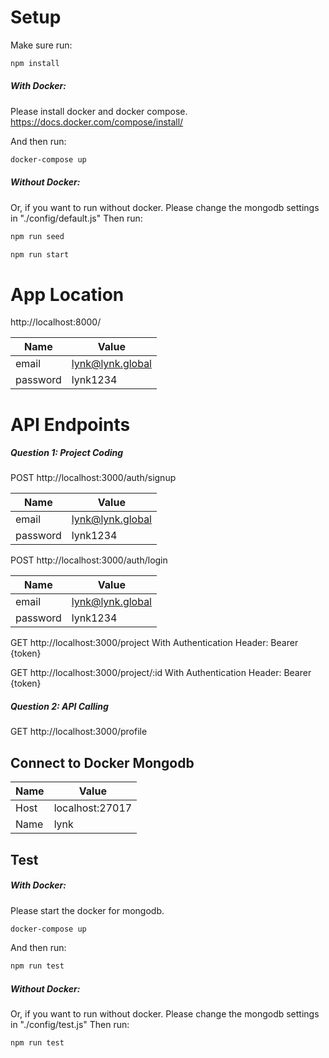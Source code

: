 # Setup
Make sure run:
```bash
npm install
```
##### With Docker:
Please install docker and docker compose.
https://docs.docker.com/compose/install/

And then run:
```bash
docker-compose up
```

##### Without Docker:
Or, if you want to run without docker.
Please change the mongodb settings in "./config/default.js"
Then run:
```bash
npm run seed
```
```bash
npm run start
```

# App Location
http://localhost:8000/

| Name | Value  |
| ------ | ------ |
| email | lynk@lynk.global |
| password | lynk1234 |

# API Endpoints
##### Question 1: Project Coding
POST http://localhost:3000/auth/signup

| Name | Value  |
| ------ | ------ |
| email | lynk@lynk.global |
| password | lynk1234 |


POST http://localhost:3000/auth/login

| Name | Value  |
| ------ | ------ |
| email | lynk@lynk.global |
| password | lynk1234 |

GET http://localhost:3000/project
With Authentication Header: Bearer {token}

GET http://localhost:3000/project/:id
With Authentication Header: Bearer {token}

##### Question 2: API Calling
GET http://localhost:3000/profile


## Connect to Docker Mongodb

| Name | Value |
| ------ | ------ |
| Host | localhost:27017 |
| Name | lynk |

## Test
##### With Docker:
Please start the docker for mongodb.
```bash
docker-compose up
```
And then run:
```bash
npm run test
```

##### Without Docker:
Or, if you want to run without docker.
Please change the mongodb settings in "./config/test.js"
Then run:
```bash
npm run test
```
